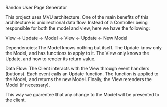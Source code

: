 Randon User Page Generator

This project uses MVU architecture. One of the main benefits of this architecture is unidirectional data flow.
Instead of a Controller being responsible for both the model and view, here we have the following:

View -> Update -> Model -> 
View <- Update <- New Model

Dependencies:
The Model knows nothing but itself.
The Update know only the Model, and has functions to apply to it.
The View only knows the Update, and how to render its return value.

Data Flow:
The Client interacts with the View through event handlers (buttons).
Each event calls an Update function.
The function is applied to the Model, and returns the new Model.
Finally, the View rerenders the Model (if necessary).

This way we guarentee that any change to the Model will be presented to the client.
